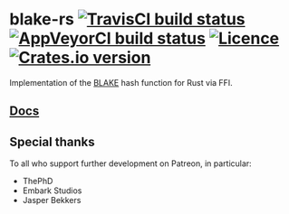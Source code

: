 # blake-rs [![TravisCI build status](https://app.travis-ci.com/nabijaczleweli/blake-rs.svg?branch=master?branch=master)](https://app.travis-ci.com/github/nabijaczleweli/blake-rs) [![AppVeyorCI build status](https://ci.appveyor.com/api/projects/status/augfqfnj6pgwh8ys/branch/master?svg=true)](https://ci.appveyor.com/project/nabijaczleweli/blake-rs/branch/master) [![Licence](https://img.shields.io/badge/license-MIT-blue.svg?style=flat)](LICENSE) [![Crates.io version](https://img.shields.io/crates/v/blake)](https://crates.io/crates/blake)

Implementation of the [BLAKE](http://131002.net/blake) hash function for Rust via FFI.

## [Docs](https://rawcdn.githack.com/nabijaczleweli/blake-rs/doc/blake/index.html)

## Special thanks

To all who support further development on Patreon, in particular:

  * ThePhD
  * Embark Studios
  * Jasper Bekkers
